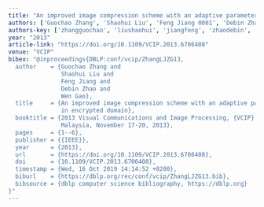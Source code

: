 ```yaml
---
title: "An improved image compression scheme with an adaptive parameters set in encrypted domain"
authors: ['Guochao Zhang', 'Shaohui Liu', 'Feng Jiang 0001', 'Debin Zhao', 'Wen Gao 0001']
authors-key: ['zhangguochao', 'liushaohui', 'jiangfeng', 'zhaodebin', 'gaowen']
year: "2013"
article-link: "https://doi.org/10.1109/VCIP.2013.6706408"
venue: "VCIP"
bibex: "@inproceedings{DBLP:conf/vcip/ZhangLJZG13,
  author    = {Guochao Zhang and
               Shaohui Liu and
               Feng Jiang and
               Debin Zhao and
               Wen Gao},
  title     = {An improved image compression scheme with an adaptive parameters set
               in encrypted domain},
  booktitle = {2013 Visual Communications and Image Processing, {VCIP} 2013, Kuching,
               Malaysia, November 17-20, 2013},
  pages     = {1--6},
  publisher = {{IEEE}},
  year      = {2013},
  url       = {https://doi.org/10.1109/VCIP.2013.6706408},
  doi       = {10.1109/VCIP.2013.6706408},
  timestamp = {Wed, 16 Oct 2019 14:14:52 +0200},
  biburl    = {https://dblp.org/rec/conf/vcip/ZhangLJZG13.bib},
  bibsource = {dblp computer science bibliography, https://dblp.org}
}"
---
```

